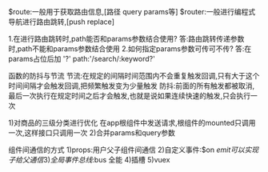 
$route:一般用于获取路由信息,[路径 query params等]
$router:一般进行编程式导航进行路由跳转,[push replace]

1.在进行路由跳转时,path能否和params参数结合使用?
答:路由跳转传递参数时,path不能和params参数结合使用
2.如何指定params参数可传可不传?
答:在params占位后加 '?'
path:'/search/:keyword?'

函数的防抖与节流
节流:在规定的间隔时间范围内不会重复触发回调,只有大于这个时间间隔才会触发回调,把频繁触发变为少量触发
防抖:前面的所有触发都被取消,最后一次执行在规定时间之后才会触发,也就是说如果连续快速的触发,只会执行一次

1)对商品的三级分类进行优化
在app根组件中发送请求,根组件的mounted只调用一次,这样接口只调用一次
2)合并params和query参数

组件间通信的方式
1)props:用户父子组件间通信
2)自定义事件:$on $emit 可以实现子给父通信
3)全局事件总线:$bus 全能
4)插槽
5)vuex
